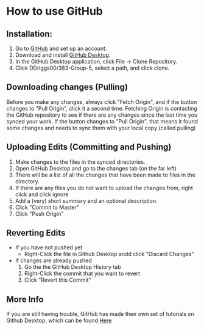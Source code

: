 How to use GitHub
======

## Installation:

1. Go to [GitHub](https://github.com/) and set up an account.
2. Download and install [GitHub Desktop](https://desktop.github.com/).
3. In the GitHub Desktop application, click File -> Clone Repository.
4. Click DDriggs00/383-Group-5, select a path, and click clone.

## Downloading changes (Pulling)

Before you make any changes, always click "Fetch Origin", and if the button changes to "Pull Origin", click it a second time.  Fetching Origin is contacting the GitHub repository to see if there are any changes since the last time you synced your work.  If the button changes to "Pull Origin", that means it found some changes and needs to sync them with your local copy (called pulling)

## Uploading Edits (Committing and Pushing)

1. Make changes to the files in the synced directories.
2. Open GitHub Desktop and go to the changes tab (on the far left)
3. There will be a list of all the changes that have been made to files in the directory.
4. If there are any files you do not want to upload the changes from, right click and click ignore
5. Add a (very) short summary and an optional description.
6. Click "Commit to Master"
7. Click "Push Origin"

## Reverting Edits

* If you have not pushed yet
    * Right-Click the file in Github Desktop andd click "Discard Changes"
* If changes are already pushed
    1. Go the the GitHub Desktop History tab
    2. Right-Click the commit that you want to revert
    3. Click "Revert this Commit"

## More Info

If you are still having trouble, GitHub has made their own set of tutorials on Github Desktop, which can be found [Here](https://help.github.com/desktop/guides/getting-started-with-github-desktop/)
